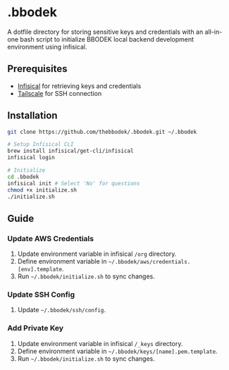 # .bbodek
A dotfile directory for storing sensitive keys and credentials with an all-in-one bash script to initialize BBODEK local backend development environment using infisical.

## Prerequisites
- [Infisical](https://infisical.com/) for retrieving keys and credentials
- [Tailscale](https://tailscale.com/) for SSH connection

## Installation
```bash
git clone https://github.com/thebbodek/.bbodek.git ~/.bbodek

# Setup Infisical CLI
brew install infisical/get-cli/infisical
infisical login

# Initialize
cd .bbodek
infisical init # Select 'No' for questions
chmod +x initialize.sh
./initialize.sh
```

## Guide
### Update AWS Credentials
1. Update environment variable in infisical `/org` directory.
2. Define environment variable in `~/.bbodek/aws/credentials.[env].template`.
3. Run `~/.bbodek/initialize.sh` to sync changes.

### Update SSH Config
1. Update `~/.bbodek/ssh/config`.

### Add Private Key
1. Update environment variable in infisical `/_keys` directory.
2. Define environment variable in `~/.bbodek/keys/[name].pem.template`.
3. Run `~/.bbodek/initialize.sh` to sync changes.
